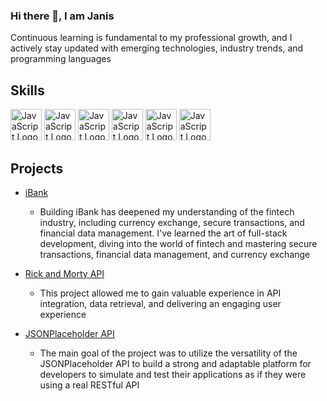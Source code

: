 ### Hi there 👋, I am Janis

Continuous learning is fundamental to my professional growth, and I actively stay updated with emerging technologies, industry trends, and programming languages

## Skills

<img src="https://github.com/JanisTensons/posts/assets/124044988/418fbfef-6136-4322-ba89-f85422190723" alt="JavaScript Logo" width="50" height="50"/>
<img src="https://github.com/JanisTensons/posts/assets/124044988/7c252862-14f9-4f48-984d-098d166f25b1" alt="JavaScript Logo" width="50" height="50"/>
<img src="https://github.com/JanisTensons/posts/assets/124044988/76be0da1-44d8-4157-bb4f-872dfd9c7cf1" alt="JavaScript Logo" width="50" height="50"/>
<img src="https://github.com/JanisTensons/posts/assets/124044988/9abcf2df-9b20-4ff8-883f-9b8e0f14c222" alt="JavaScript Logo" width="50" height="50"/>
<img src="https://github.com/JanisTensons/posts/assets/124044988/84e6eb16-4353-4eea-8273-8cfd73710d83" alt="JavaScript Logo" width="50" height="50"/>
<img src="https://github.com/JanisTensons/posts/assets/124044988/f1585a4b-5eed-4321-9043-6992d435ba31" alt="JavaScript Logo" width="50" height="50"/>

## Projects

- [iBank](https://github.com/JanisTensons/i-bank/tree/main/i-bank)
  - Building iBank has deepened my understanding of the fintech industry, including currency exchange, secure transactions, and financial data management. I've learned the art of full-stack development, diving into the world of fintech and mastering secure transactions, financial data management, and currency exchange

- [Rick and Morty API](https://github.com/JanisTensons/rick-and-morty)
  - This project allowed me to gain valuable experience in API integration, data retrieval, and delivering an engaging user experience

- [JSONPlaceholder API](https://github.com/JanisTensons/posts)
  - The main goal of the project was to utilize the versatility of the JSONPlaceholder API to build a strong and adaptable platform for developers to simulate and test their applications as if they were using a real RESTful API

